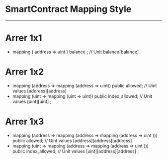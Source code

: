 # SmartContract Mapping Style 

--------- 
# Arrer 1x1 

- mapping ( address => uint ) balance ;
//  Unit balance[balance]
# Arrer 1x2 
- mapping (address => mapping (address => uint)) public allowed;
// Uint values [address][address]
- mapping (uint => mapping (uint => uint)) public index_allowed;
// Unit values [uint][uint] ; 
# Arrer 1x3 
- mapping (address => mapping (address => mapping (address => uint ))) public allowed;
// Uint values [address][address][address]
- mapping (uint => mapping (address => mapping (address => uint ))) public index_allowed;
// Unit values [uint][address][address] ; 
